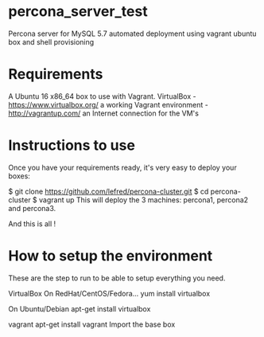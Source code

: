 # percona_server_test
Percona server for MySQL 5.7 automated deployment using vagrant ubuntu box and shell provisioning


# Requirements

A Ubuntu 16 x86_64 box to use with Vagrant.
VirtualBox - https://www.virtualbox.org/
a working Vagrant environment - http://vagrantup.com/
an Internet connection for the VM's


# Instructions to use
Once you have your requirements ready, it's very easy to deploy your boxes:

$ git clone https://github.com/lefred/percona-cluster.git
$ cd percona-cluster
$ vagrant up
This will deploy the 3 machines: percona1, percona2 and percona3.

And this is all !


# How to setup the environment
These are the step to run to be able to setup everything you need.

VirtualBox
On RedHat/CentOS/Fedora...
yum install virtualbox
 
On Ubuntu/Debian
apt-get install virtualbox

vagrant
apt-get install vagrant
Import the base box
